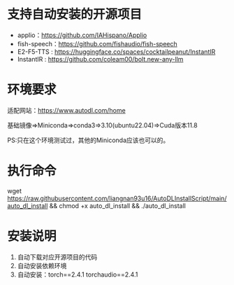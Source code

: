 # 支持自动安装的开源项目
- applio：https://github.com/IAHispano/Applio
- fish-speech：https://github.com/fishaudio/fish-speech
- E2-F5-TTS : https://huggingface.co/spaces/cocktailpeanut/InstantIR
- InstantIR : https://github.com/coleam00/bolt.new-any-llm

# 环境要求
适配网站：https://www.autodl.com/home

基础镜像=>Miniconda=>conda3=>3.10(ubuntu22.04)=>Cuda版本11.8

PS:只在这个环境测试过，其他的Miniconda应该也可以的。

# 执行命令
wget https://raw.githubusercontent.com/liangnan93u16/AutoDLInstallScript/main/auto_dl_install && chmod +x auto_dl_install && ./auto_dl_install

# 安装说明
1. 自动下载对应开源项目的代码
2. 自动安装依赖环境
3. 自动安装：torch==2.4.1 torchaudio==2.4.1
